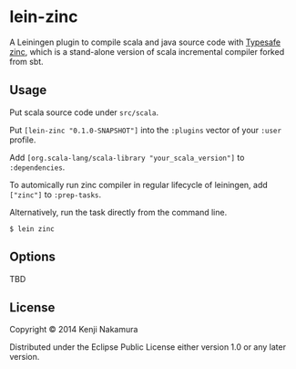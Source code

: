 # lein-zinc

A Leiningen plugin to compile scala and java source code with [Typesafe zinc](https://github.com/typesafehub/zinc), which is a stand-alone version of scala incremental compiler forked from sbt. 

## Usage

Put scala source code under `src/scala`.

Put `[lein-zinc "0.1.0-SNAPSHOT"]` into the `:plugins` vector of your
`:user` profile.

Add `[org.scala-lang/scala-library "your_scala_version"]` to `:dependencies`.

To automically run zinc compiler in regular lifecycle of leiningen, add `["zinc"]` to `:prep-tasks`. 

Alternatively, run the task directly from the command line.  

    $ lein zinc

## Options

TBD

## License

Copyright © 2014 Kenji Nakamura

Distributed under the Eclipse Public License either version 1.0 or any later version.
